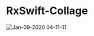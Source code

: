 # RxSwift-Collage

![Jan-09-2020 04-11-11](https://user-images.githubusercontent.com/34432988/72008154-8cfb8b00-3296-11ea-9557-ff9cae69bfd0.gif)
